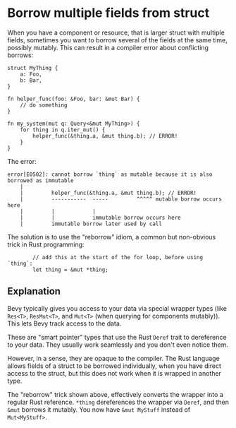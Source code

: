 # Borrow multiple fields from struct

When you have a component or resource, that is larger struct with multiple
fields, sometimes you want to borrow several of the fields at the same time,
possibly mutably. This can result in a compiler error about conflicting borrows:

```rust,no_run,noplayground
struct MyThing {
    a: Foo,
    b: Bar,
}

fn helper_func(foo: &Foo, bar: &mut Bar) {
    // do something
}

fn my_system(mut q: Query<&mut MyThing>) {
    for thing in q.iter_mut() {
        helper_func(&thing.a, &mut thing.b); // ERROR!
    }
}
```

The error:

```
error[E0502]: cannot borrow `thing` as mutable because it is also borrowed as immutable
    |
    |         helper_func(&thing.a, &mut thing.b); // ERROR!
    |         -----------  -----         ^^^^^ mutable borrow occurs here
    |         |            |
    |         |            immutable borrow occurs here
    |         immutable borrow later used by call
```

The solution is to use the "reborrow" idiom, a common but non-obvious trick in Rust programming:

```rust,no_run,noplayground
        // add this at the start of the for loop, before using `thing`:
        let thing = &mut *thing;
```

## Explanation

Bevy typically gives you access to your data via special wrapper types
(like `Res<T>`, `ResMut<T>`, and `Mut<T>` (when querying for components
mutably)). This lets Bevy track access to the data.

These are "smart pointer" types that use the Rust `Deref` trait to dereference
to your data. They usually work seamlessly and you don't even notice them.

However, in a sense, they are opaque to the compiler. The Rust language
allows fields of a struct to be borrowed individually, when you have direct
access to the struct, but this does not work when it is wrapped in another type.

The "reborrow" trick shown above, effectively converts the wrapper into a regular
Rust reference. `*thing` dereferences the wrapper via `Deref`, and then `&mut`
borrows it mutably. You now have `&mut MyStuff` instead of `Mut<MyStuff>`.
